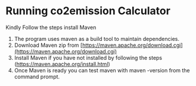 # Running co2emission Calculator

Kindly Follow the steps install Maven

 1. The program uses maven as a build tool to maintain dependencies.
 2. Download Maven zip from  [https://maven.apache.org/download.cgi](https://maven.apache.org/download.cgi)
 3. Install Maven if you have not installed by following the steps    (https://maven.apache.org/install.html)
 4. Once Maven is ready you can test maven with  maven -version from the command prompt.




<!--stackedit_data:
eyJoaXN0b3J5IjpbLTc2OTQ4NTMxNl19
-->